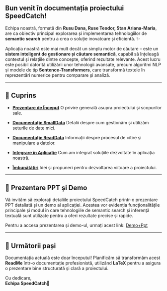 ## Bun venit în documentația proiectului **SpeedCatch**!

Echipa noastră, formată din **Rusu Dana, Ruse Teodor, Stan Ariana-Maria**, are ca obiectiv principal explorarea și implementarea tehnologiilor de **semantic search** pentru a crea o soluție inovatoare și eficientă. ✨  

Aplicația noastră este mai mult decât un simplu motor de căutare – este un **sistem inteligent de gestionare și căutare semantică**, capabil să înțeleagă contextul și relațiile dintre concepte, oferind rezultate relevante. Acest lucru este posibil datorită utilizării unor tehnologii avansate, precum algoritmi NLP și modele de tip **Sentence-Transformers**, care transformă textele în reprezentări numerice pentru comparare și analiză.

---

## 📜 Cuprins

- [**Prezentare de Început**](https://github.com/LauraDiosan-CS/projects-speedcatch/tree/main/PrezentareDeInceput) 
    O privire generală asupra proiectului și scopurilor sale.
    
- [**Documentație SmallData**](https://github.com/LauraDiosan-CS/projects-speedcatch/blob/main/SmallData/Readme.md)
    Detalii despre cum gestionăm și utilizăm seturile de date mici.
    
- [**Documentație ReadData**](https://github.com/LauraDiosan-CS/projects-speedcatch/blob/main/RealData/Documentatie/Documentatie_ReadData.md)
    Informații despre procesul de citire și manipulare a datelor.
    
- [**Integrare în Aplicație**](https://github.com/LauraDiosan-CS/projects-speedcatch/blob/main/Integrated/ReadMe.md) 
    Cum am integrat soluțiile dezvoltate în aplicația noastră.
    
- [**Îmbunătățiri**](https://github.com/LauraDiosan-CS/projects-speedcatch/blob/main/Imbunatatiri/ReadMe.md)
    Idei și propuneri pentru dezvoltarea viitoare a proiectului.

---
## 🎤 Prezentare PPT și Demo
Vă invităm să explorați detaliile proiectului SpeedCatch printr-o prezentare PPT detaliată și un demo al aplicației. Acestea vor evidenția funcționalitățile principale și modul în care tehnologiile de semantic search și inferență textuală sunt utilizate pentru a oferi rezultate precise și rapide.

Pentru a accesa prezentarea și demo-ul, urmați acest link:
[Demo+Ppt](https://github.com/LauraDiosan-CS/projects-speedcatch/tree/main/Imbunatatiri/Prezentare)


---
## 🚧 Următorii pași

Documentația actuală este doar începutul! Planificăm să transformăm acest **ReadMe** într-o documentație profesionistă, utilizând **LaTeX** pentru a asigura o prezentare bine structurată și clară a proiectului.
 
Cu dedicare,  
**Echipa SpeedCatch**🚀
